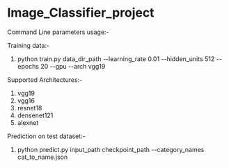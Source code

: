 # Image_Classifier_project

Command Line parameters usage:-

Training data:-

1. python train.py data_dir_path --learning_rate 0.01 --hidden_units 512 --epochs 20 --gpu --arch vgg19

Supported Architectures:-
1. vgg19
2. vgg16
3. resnet18
4. densenet121
5. alexnet


Prediction on test dataset:-

1. python predict.py input_path checkpoint_path --category_names cat_to_name.json
